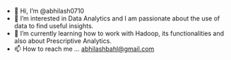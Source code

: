 - 👋 Hi, I’m @abhilash0710
- 👀 I’m interested in Data Analytics and I am passionate about the use of data to find useful insights.
- 🌱 I’m currently learning how to work with Hadoop, its functionalities and also about Prescriptive Analytics. 
- 📫 How to reach me ... abhilashbahl@gmail.com

<!---
abhilash0710/abhilash0710 is a ✨ special ✨ repository because its `README.md` (this file) appears on your GitHub profile.
You can click the Preview link to take a look at your changes.
--->
